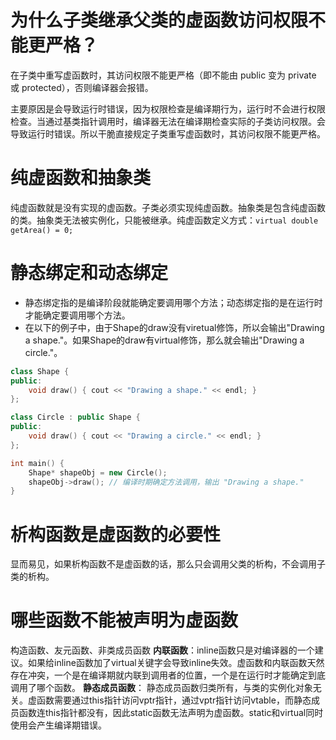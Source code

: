 # 为什么子类继承父类的虚函数访问权限不能更严格？
在子类中重写虚函数时，其访问权限不能更严格（即不能由 public 变为 private 或 protected），否则编译器会报错。

主要原因是会导致运行时错误，因为权限检查是编译期行为，运行时不会进行权限检查。当通过基类指针调用时，编译器无法在编译期检查实际的子类访问权限。会导致运行时错误。所以干脆直接规定子类重写虚函数时，其访问权限不能更严格。


# 纯虚函数和抽象类
纯虚函数就是没有实现的虚函数。子类必须实现纯虚函数。抽象类是包含纯虚函数的类。抽象类无法被实例化，只能被继承。纯虚函数定义方式：`virtual double getArea() = 0;`



# 静态绑定和动态绑定

* 静态绑定指的是编译阶段就能确定要调用哪个方法；动态绑定指的是在运行时才能确定要调用哪个方法。
* 在以下的例子中，由于Shape的draw没有viretual修饰，所以会输出"Drawing a shape."。如果Shape的draw有virtual修饰，那么就会输出"Drawing a circle."。
```C++ 
class Shape {
public:
    void draw() { cout << "Drawing a shape." << endl; }
};

class Circle : public Shape {
public:
    void draw() { cout << "Drawing a circle." << endl; }
};

int main() {
    Shape* shapeObj = new Circle();
    shapeObj->draw(); // 编译时期确定方法调用，输出 "Drawing a shape."
}
```


# 析构函数是虚函数的必要性
显而易见，如果析构函数不是虚函数的话，那么只会调用父类的析构，不会调用子类的析构。


# 哪些函数不能被声明为虚函数
构造函数、友元函数、非类成员函数
**内联函数**：inline函数只是对编译器的一个建议。如果给inline函数加了virtual关键字会导致inline失效。虚函数和内联函数天然存在冲突，一个是在编译期就内联到调用者的位置，一个是在运行时才能确定到底调用了哪个函数。
**静态成员函数**： 静态成员函数归类所有，与类的实例化对象无关。虚函数需要通过this指针访问vptr指针，通过vptr指针访问vtable，而静态成员函数连this指针都没有，因此static函数无法声明为虚函数。static和virtual同时使用会产生编译期错误。